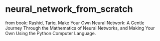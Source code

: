 # neural_network_from_scratch

from book:
Rashid, Tariq. Make Your Own Neural Network: A Gentle Journey Through the Mathematics of Neural Networks, and Making Your Own Using the Python Computer Language.
